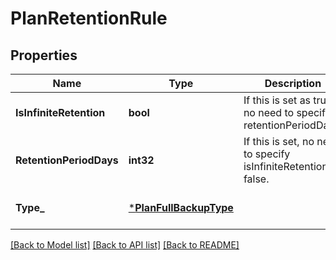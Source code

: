 # PlanRetentionRule

## Properties
Name | Type | Description | Notes
------------ | ------------- | ------------- | -------------
**IsInfiniteRetention** | **bool** | If this is set as true, no need to specify retentionPeriodDays. | [optional] [default to null]
**RetentionPeriodDays** | **int32** | If this is set, no need to specify isInfiniteRetention as false. | [optional] [default to null]
**Type_** | [***PlanFullBackupType**](PlanFullBackupType.md) |  | [optional] [default to null]

[[Back to Model list]](../README.md#documentation-for-models) [[Back to API list]](../README.md#documentation-for-api-endpoints) [[Back to README]](../README.md)

